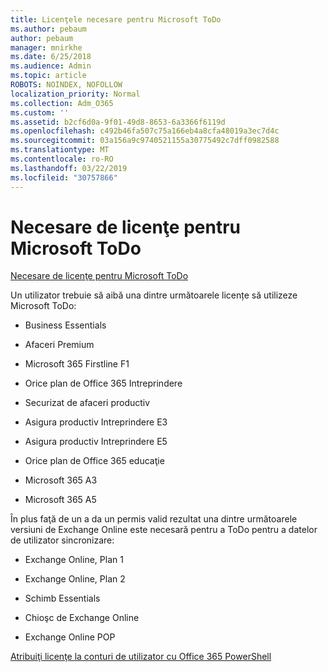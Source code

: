 ```yaml
---
title: Licenţele necesare pentru Microsoft ToDo
ms.author: pebaum
author: pebaum
manager: mnirkhe
ms.date: 6/25/2018
ms.audience: Admin
ms.topic: article
ROBOTS: NOINDEX, NOFOLLOW
localization_priority: Normal
ms.collection: Adm_O365
ms.custom: ''
ms.assetid: b2cf6d0a-9f01-49d8-8653-6a3366f6119d
ms.openlocfilehash: c492b46fa507c75a166eb4a8cfa48019a3ec7d4c
ms.sourcegitcommit: 03a156a9c9740521155a30775492c7dff0982588
ms.translationtype: MT
ms.contentlocale: ro-RO
ms.lasthandoff: 03/22/2019
ms.locfileid: "30757866"
---
```

# <a name="required-licenses-for-microsoft-todo"></a>Necesare de licenţe pentru Microsoft ToDo

[Necesare de licenţe pentru Microsoft ToDo](https://support.office.com/article/381e9d1b-c500-49b5-973e-890fd86528d7.aspx)
  
Un utilizator trebuie să aibă una dintre următoarele licențe să utilizeze Microsoft ToDo:
  
- Business Essentials
    
- Afaceri Premium
    
- Microsoft 365 Firstline F1
    
- Orice plan de Office 365 Intreprindere
    
- Securizat de afaceri productiv
    
- Asigura productiv Intreprindere E3
    
- Asigura productiv Intreprindere E5
    
- Orice plan de Office 365 educaţie
    
- Microsoft 365 A3
    
- Microsoft 365 A5
    
În plus faţă de un a da un permis valid rezultat una dintre următoarele versiuni de Exchange Online este necesară pentru a ToDo pentru a datelor de utilizator sincronizare: 
  
- Exchange Online, Plan 1
    
- Exchange Online, Plan 2
    
- Schimb Essentials
    
- Chioşc de Exchange Online
    
- Exchange Online POP
    
[Atribuiţi licenţe la conturi de utilizator cu Office 365 PowerShell](https://docs.microsoft.com/office365/enterprise/powershell/assign-licenses-to-user-accounts-with-office-365-powershell )
  

